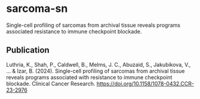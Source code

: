 # sarcoma-sn

Single-cell profiling of sarcomas from archival tissue reveals programs associated resistance to immune checkpoint blockade. 

## Publication
Luthria, K., Shah, P., Caldwell, B., Melms, J. C., Abuzaid, S., Jakubikova, V., ... & Izar, B. (2024). Single-cell profiling of sarcomas from archival tissue reveals programs associated with resistance to immune checkpoint blockade. Clinical Cancer Research.
https://doi.org/10.1158/1078-0432.CCR-23-2976
